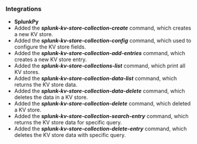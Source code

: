 
### Integrations
- __SplunkPy__
- Added the ***splunk-kv-store-collection-create*** command, which creates a new KV store.
- Added the ***splunk-kv-store-collection-config*** command, which used to configure the KV store fields.
- Added the ***splunk-kv-store-collection-add-entries*** command, which creates a new KV store entry.
- Added the ***splunk-kv-store-collections-list*** command, which print all KV stores.
- Added the ***splunk-kv-store-collection-data-list*** command, which returns the KV store data.
- Added the ***splunk-kv-store-collection-data-delete*** command, which deletes the data in a KV store.
- Added the ***splunk-kv-store-collection-delete*** command, which deleted a KV store.
- Added the ***splunk-kv-store-collection-search-entry*** command, which returns the KV store data for specific query.
- Added the ***splunk-kv-store-collection-delete-entry*** command, which deletes the KV store data with specific query.

